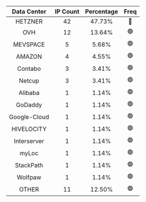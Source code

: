 | Data Center | IP Count | Percentage | Freq |
|:------------:|:--------:|:-----------:|:-----:|
| HETZNER | 42 | 47.73% | 🔴 |
| OVH | 12 | 13.64% | 🟢 |
| MEVSPACE | 5 | 5.68% | 🟢 |
| AMAZON | 4 | 4.55% | 🟢 |
| Contabo | 3 | 3.41% | 🟢 |
| Netcup | 3 | 3.41% | 🟢 |
| Alibaba | 1 | 1.14% | 🟢 |
| GoDaddy | 1 | 1.14% | 🟢 |
| Google-Cloud | 1 | 1.14% | 🟢 |
| HIVELOCITY | 1 | 1.14% | 🟢 |
| Interserver | 1 | 1.14% | 🟢 |
| myLoc | 1 | 1.14% | 🟢 |
| StackPath | 1 | 1.14% | 🟢 |
| Wolfpaw | 1 | 1.14% | 🟢 |
| OTHER | 11 | 12.50% | 🟢 |